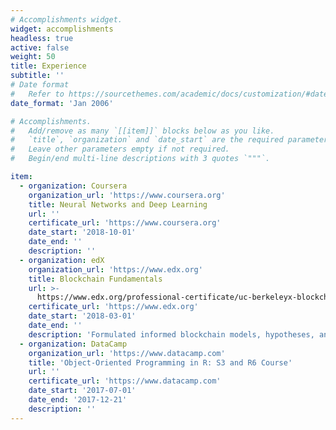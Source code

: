 ```yaml
---
# Accomplishments widget.
widget: accomplishments
headless: true
active: false
weight: 50
title: Experience
subtitle: ''
# Date format
#   Refer to https://sourcethemes.com/academic/docs/customization/#date-format
date_format: 'Jan 2006'

# Accomplishments.
#   Add/remove as many `[[item]]` blocks below as you like.
#   `title`, `organization` and `date_start` are the required parameters.
#   Leave other parameters empty if not required.
#   Begin/end multi-line descriptions with 3 quotes `"""`.

item:
  - organization: Coursera
    organization_url: 'https://www.coursera.org'
    title: Neural Networks and Deep Learning
    url: ''
    certificate_url: 'https://www.coursera.org'
    date_start: '2018-10-01'
    date_end: ''
    description: ''
  - organization: edX
    organization_url: 'https://www.edx.org'
    title: Blockchain Fundamentals
    url: >-
      https://www.edx.org/professional-certificate/uc-berkeleyx-blockchain-fundamentals
    certificate_url: 'https://www.edx.org'
    date_start: '2018-03-01'
    date_end: ''
    description: 'Formulated informed blockchain models, hypotheses, and use cases.'
  - organization: DataCamp
    organization_url: 'https://www.datacamp.com'
    title: 'Object-Oriented Programming in R: S3 and R6 Course'
    url: ''
    certificate_url: 'https://www.datacamp.com'
    date_start: '2017-07-01'
    date_end: '2017-12-21'
    description: ''
---
```

